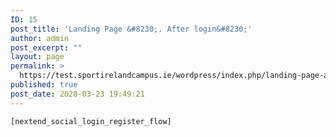 ```yaml
---
ID: 15
post_title: 'Landing Page &#8230;. After login&#8230;'
author: admin
post_excerpt: ""
layout: page
permalink: >
  https://test.sportirelandcampus.ie/wordpress/index.php/landing-page-after-login/
published: true
post_date: 2020-03-23 19:49:21
---
```

<!-- wp:paragraph -->
<p> <code>[nextend_social_login_register_flow]</code> </p>
<!-- /wp:paragraph -->